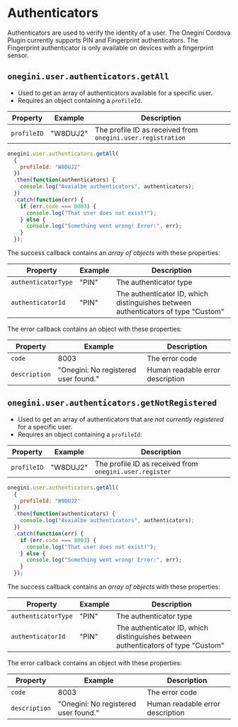 # Authenticators

Authenticators are used to verify the identity of a user.
The Onegini Cordova Plugin currently supports PIN and Fingerprint authenticators.
The Fingerprint authenticator is only available on devices with a fingerprint sensor.

## `onegini.user.authenticators.getAll`

- Used to get an array of authenticators available for a specific user.
- Requires an object containing a `profileId`.

| Property | Example | Description |
| --- | --- | --- |
| `profileID` | "W8DUJ2" | The profile ID as received from `onegini.user.registration`

```js
onegini.user.authenticators.getAll(
  {
    profileId: "W8DUJ2"
  })
  .then(function(authenticators) {
    console.log("Avaialbe authenticators", authenticators);
  })
  .catch(function(err) {
    if (err.code === 8003) {
      console.log("That user does not exist!");
    } else {
      console.log("Something went wrong! Error:", err);
    }
  });
```

The success callback contains an _array of objects_ with these properties:

| Property | Example | Description |
| --- | --- | --- |
| `authenticatorType` | "PIN" | The authenticator type
| `authenticatorId` | "PIN" | The authenticator ID, which distinguishes between authenticators of type "Custom"

The error callback contains an object with these properties:

| Property | Example | Description |
| --- | --- | --- |
| `code` | 8003 | The error code
| `description` | "Onegini: No registered user found." | Human readable error description

## `onegini.user.authenticators.getNotRegistered`

- Used to get an array of authenticators that are _not currently registered_ for a specific user.
- Requires an object containing a `profileId`:

| Property | Example | Description |
| --- | --- | --- |
| `profileID` | "W8DUJ2" | The profile ID as received from `onegini.user.register`

```js
onegini.user.authenticators.getAll(
  {
    profileId: "W8DUJ2"
  })
  .then(function(authenticators) {
    console.log("Avaialbe authenticators", authenticators);
  })
  .catch(function(err) {
    if (err.code === 8003) {
      console.log("That user does not exist!");
    } else {
      console.log("Something went wrong! Error:", err);
    }
  });
```

The success callback contains an _array of objects_ with these properties:

| Property | Example | Description |
| --- | --- | --- |
| `authenticatorType` | "PIN" | The authenticator type
| `authenticatorId` | "PIN" | The authenticator ID, which distinguishes between authenticators of type "Custom"

The error callback contains an object with these properties:

| Property | Example | Description |
| --- | --- | --- |
| `code` | 8003 | The error code
| `description` | "Onegini: No registered user found." | Human readable error description